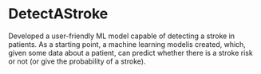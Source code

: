 # DetectAStroke
Developed a user-friendly ML model capable of detecting a stroke in patients. 
As a starting point, a machine learning modelis created,  which, given some data about a patient, can predict whether there is a stroke risk or not (or give the probability of a stroke).
